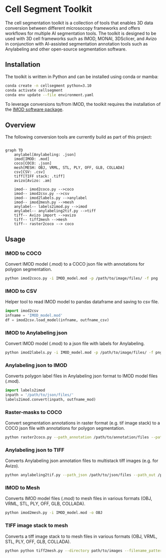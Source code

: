 # Cell Segment Toolkit 

The cell segmentation toolkit is a collection of tools that enables 3D data conversion between different microsocopy frameworks and offers workflows for multiple AI segmentation tools. The toolkit is designed to be used with 3D cell frameworks such as IMOD, MONAI, 3DSclicer, and Avizo in conjunction with AI-assisted segmentation annotation tools such as Anylabeling and other open-source segmentation software.

## Installation

The toolkit is written in Python and can be installed using conda or mamba:

```bash
conda create -n cellsegment python=3.10
conda activate cellsegment
conda env update --file environment.yaml
```

To leverage conversions to/from IMOD, the toolkit requires the installation of the [IMOD software package](https://bio3d.colorado.edu/imod/).

## Overview

The following conversion tools are currently build as part of this project:

```mermaid

graph TD
    anylabel[Anylabeling: .json]
    imod[IMOD: .mod]
    coco[COCO: .json]
    mesh[MESH: OBJ, VRML, STL, PLY, OFF, GLB, COLLADA]
    csv[CSV: .csv]
    tiff[TIFF stack: .tiff]
    avizo[Avizo: .am]
    
    imod-- imod2coco.py -->coco
    imod-- imod2csv.py -->csv 
    imod-- imod2labels.py -->anylabel
    imod-- imod2mesh.py -->mesh 
    anylabel-- labels2imod.py -->imod
    anylabel-- anylabeling2tif.py -->tiff
    tiff-- Avizo import -->avizo
    tiff-- tiff2mesh -->mesh
    tiff-- raster2coco --> coco

```

## Usage

### IMOD to COCO

Convert IMOD model (.mod) to a COCO json file with annotations for polygon segmentation.

```bash
python imod2coco.py -i IMOD_model.mod -p /path/to/image/files/ -f png
```

### IMOD to CSV

Helper tool to read IMOD model to pandas dataframe and saving to csv file.

```python
import imod2csv
infname = 'IMOD_model.mod'
df = imod2csv.load_model(infname, outfname_csv)
```

### IMOD to Anylabeling json

Convert IMOD model (.mod) to a json file with labels for Anylabeling.

```bash
python imod2labels.py -i IMOD_model.mod -p /path/to/image/files/ -f png
```

### Anylabeling json to IMOD

Converts polygon label files in Anylabeling json format to IMOD model files (.mod).

```Python
import labels2imod
inpath = '/path/to/json/files/'
labels2imod.convert(inpath, outfname_mod)
```

### Raster-masks to COCO

Convert segmentation annotations in raster format (e.g. tif image stack) to a COCO json file with annotations for polygon segmentation.

```bash
python raster2coco.py --path_annotation /path/to/annotation/files --path_img /path/to/image/files/ --format_img tif
```

### Anylabeling json to TIFF

Converts Anylabeling json annotation files to multistack tiff images (e.g. for Avizo).

```bash
python anylabeling2tif.py --path_json /path/to/json/files --path_out /path/to/output/
```

### IMOD to Mesh

Converts IMOD model files (.mod) to mesh files in various formats (OBJ, VRML, STL, PLY, OFF, GLB, COLLADA).

```bash
python imod2mesh.py -i IMOD_model.mod -o OBJ
```

### TIFF image stack to mesh

Converts a tiff image stack to to mesh files in various formats (OBJ, VRML, STL, PLY, OFF, GLB, COLLADA).

```bash
python python tiff2mesh.py --directory path/to/images --filename_pattern {}.tif --filename_out FNAME_MESH_OUTPUT.wrl --file_format VRML --grid_spacing 1 1 1
```
